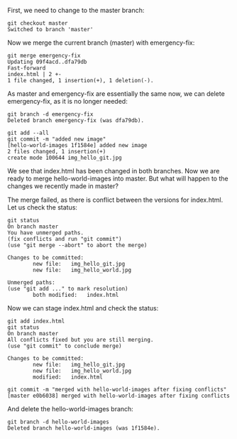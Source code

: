 First, we need to change to the master branch:

    git checkout master
    Switched to branch 'master'

Now we merge the current branch (master) with emergency-fix:

    git merge emergency-fix
    Updating 09f4acd..dfa79db
    Fast-forward
    index.html | 2 +-
    1 file changed, 1 insertion(+), 1 deletion(-).

As master and emergency-fix are essentially the same now, we can delete emergency-fix, as it is no longer needed:

    git branch -d emergency-fix
    Deleted branch emergency-fix (was dfa79db).

    git add --all
    git commit -m "added new image"
    [hello-world-images 1f1584e] added new image
    2 files changed, 1 insertion(+)
    create mode 100644 img_hello_git.jpg

We see that index.html has been changed in both branches. Now we are ready to merge hello-world-images into master. But what will happen to the changes we recently made in master?

The merge failed, as there is conflict between the versions for index.html. Let us check the status:

    git status
    On branch master
    You have unmerged paths.
    (fix conflicts and run "git commit")
    (use "git merge --abort" to abort the merge)

    Changes to be committed:
            new file:   img_hello_git.jpg
            new file:   img_hello_world.jpg

    Unmerged paths:
    (use "git add ..." to mark resolution)
            both modified:   index.html

Now we can stage index.html and check the status:

    git add index.html
    git status
    On branch master
    All conflicts fixed but you are still merging.
    (use "git commit" to conclude merge)

    Changes to be committed:
            new file:   img_hello_git.jpg
            new file:   img_hello_world.jpg
            modified:   index.html

    git commit -m "merged with hello-world-images after fixing conflicts"
    [master e0b6038] merged with hello-world-images after fixing conflicts

And delete the hello-world-images branch:

    git branch -d hello-world-images
    Deleted branch hello-world-images (was 1f1584e).